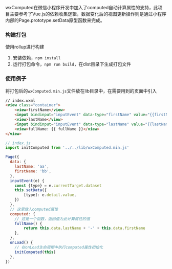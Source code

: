 wxComputed在微信小程序开发中加入了computed自动计算属性的支持，此项目主要参考了Vue.js的依赖收集逻辑，数据变化后的视图更新操作则是通过小程序内部的Page.prototype.setData原型函数来完成。

### 构建打包
使用rollup进行构建
1. 安装依赖，`npm install`
2. 运行打包命令，`npm run build`，在dist目录下生成打包文件

### 使用例子
将打包后的`wxComputed.min.js`文件放在lib目录中，在需要用到的页面中引入
```html
// index.wxml
<view class="container">
    <view>firstName</view>
    <input bindinput="inputEvent" data-type="firstName" value="{{firstName}}" />
    <view>lastName</view>
    <input bindinput="inputEvent" data-type="lastName" value="{{lastName}}" />
    <view>fullName: {{ fullName }}</view>
</view>
```
```javascript
// index.js
import initComputed from '../../lib/wxComputed.min.js'

Page({
  data: {
    lastName: 'aa',
    firstName: 'bb',
  },
  inputEvent(e) {
    const {type} = e.currentTarget.dataset
    this.setData({
        [type]: e.detail.value,
    })
  },
  // 这里放入computed属性
  computed: {
    // 这是一个函数，返回值为此计算属性的值
    fullName() {
        return this.data.lastName + '-' + this.data.firstName
    },
  },
  onLoad() {
    // 在onLoad生命周期中执行computed属性初始化
    initComputed(this)
  },
})
```
